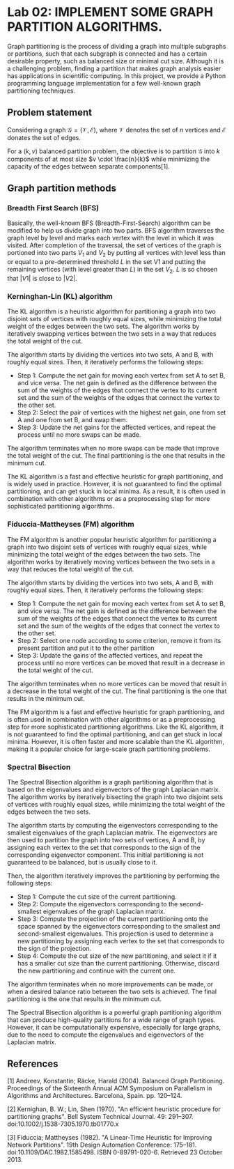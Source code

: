 # Lab 02: IMPLEMENT SOME GRAPH PARTITION ALGORITHMS.

Graph partitioning is the process of dividing a graph into multiple subgraphs or partitions, such that each subgraph is connected and has a certain desirable property, such as balanced size or minimal cut size. Although it is a challenging problem, finding a partition that makes graph analysis easier has applications in scientific computing. In this project, we provide a Python programming language implementation for a few well-known graph partitioning techniques.

## Problem statement

Considering a graph  $\mathcal{G} = (\mathcal{V}, \mathcal{E})$, where $\mathcal{V}$ denotes the set of $n$ vertices and $\mathcal{E}$ donates the set of edges.

For a $(k, v)$ balanced partition problem, the objective is to partition $\mathcal{G}$ into $k$ components of at most size $v \cdot \frac{n}{k}$ while minimizing the capacity of the edges between separate components[1].

## Graph partition methods

### Breadth First Search (BFS)

Basically, the well-known BFS (Breadth-First-Search) algorithm can be modified to help us divide graph into two parts.
BFS algorithm traverses the graph level by level and marks each vertex with the level in which it was visited. 
After completion of the traversal, the set of vertices of the graph is portioned into two parts $V_1$ and $V_2$ by putting 
all vertices with level less than or equal to a pre-determined threshold $L$ in the set V1 and putting the remaining vertices 
(with level greater than $L$) in the set $V_2$. $L$ is so chosen that $|V1|$ is close to $|V2|$.

### Kerninghan-Lin (KL) algorithm

The KL algorithm is a heuristic algorithm for partitioning a graph into two disjoint sets of vertices with roughly equal sizes, 
while minimizing the total weight of the edges between the two sets. The algorithm works by iteratively swapping vertices 
between the two sets in a way that reduces the total weight of the cut.

The algorithm starts by dividing the vertices into two sets, A and B, with roughly equal sizes. 
Then, it iteratively performs the following steps:
- Step 1: Compute the net gain for moving each vertex from set A to set B, and vice versa. The net gain is defined as the difference between the sum of the weights of the edges that connect the vertex to its current set and the sum of the weights of the edges that connect the vertex to the other set.
- Step 2: Select the pair of vertices with the highest net gain, one from set A and one from set B, and swap them.
- Step 3: Update the net gains for the affected vertices, and repeat the process until no more swaps can be made.

The algorithm terminates when no more swaps can be made that improve the total weight of the cut. The final partitioning is the one that results in the minimum cut.

The KL algorithm is a fast and effective heuristic for graph partitioning, and is widely used in practice. However, it is not guaranteed to find the optimal partitioning, and can get stuck in local minima. As a result, it is often used in combination with other algorithms or as a preprocessing step for more sophisticated partitioning algorithms.

### Fiduccia-Mattheyses (FM) algorithm

The FM algorithm is another popular heuristic algorithm for partitioning a graph into two disjoint sets of vertices with roughly equal sizes, while minimizing the total weight of the edges between the two sets. The algorithm works by iteratively moving vertices between the two sets in a way that reduces the total weight of the cut.

The algorithm starts by dividing the vertices into two sets, A and B, with roughly equal sizes. Then, it iteratively performs the following steps:
- Step 1: Compute the net gain for moving each vertex from set A to set B, and vice versa. The net gain is defined as the difference between the sum of the weights of the edges that connect the vertex to its current set and the sum of the weights of the edges that connect the vertex to the other set.
- Step 2: Select one node according to some criterion, remove it from its present partition and put it to the other partition
- Step 3: Update the gains of the affected vertices, and repeat the process until no more vertices can be moved that result in a decrease in the total weight of the cut.

The algorithm terminates when no more vertices can be moved that result in a decrease in the total weight of the cut. The final partitioning is the one that results in the minimum cut.

The FM algorithm is a fast and effective heuristic for graph partitioning, and is often used in combination with other algorithms or as a preprocessing step for more sophisticated partitioning algorithms. Like the KL algorithm, it is not guaranteed to find the  optimal partitioning, and can get stuck in local minima. However, it is often faster and more scalable than the KL algorithm, making it a popular choice for large-scale graph partitioning problems.

### Spectral Bisection

The Spectral Bisection algorithm is a graph partitioning algorithm that is based on the eigenvalues and eigenvectors of the graph Laplacian matrix. The algorithm works by iteratively bisecting the graph into two disjoint sets of vertices with roughly equal sizes, while minimizing the total weight of the edges between the two sets.

The algorithm starts by computing the eigenvectors corresponding to the smallest eigenvalues of the graph Laplacian matrix. The eigenvectors are then used to partition the graph into two sets of vertices, A and B, by assigning each vertex to the set that corresponds to the sign of the corresponding eigenvector component. This initial partitioning is not guaranteed to be balanced, but is usually close to it.

Then, the algorithm iteratively improves the partitioning by performing the following steps:
- Step 1: Compute the cut size of the current partitioning.
- Step 2: Compute the eigenvectors corresponding to the second-smallest eigenvalues of the graph Laplacian matrix.
- Step 3: Compute the projection of the current partitioning onto the space spanned by the eigenvectors corresponding to the smallest and second-smallest eigenvalues. This projection is used to determine a new partitioning by assigning each vertex to the set that corresponds to the sign of the projection.
- Step 4: Compute the cut size of the new partitioning, and select it if it has a smaller cut size than the current partitioning. Otherwise, discard the new partitioning and continue with the current one.

The algorithm terminates when no more improvements can be made, or when a desired balance ratio between the two sets is achieved. The final partitioning is the one that results in the minimum cut.

The Spectral Bisection algorithm is a powerful graph partitioning algorithm that can produce high-quality partitions for a wide range of graph types. 
However, it can be computationally expensive, especially for large graphs, due to the need to compute the eigenvalues and eigenvectors of the Laplacian matrix.


## References

[1] Andreev, Konstantin; Räcke, Harald (2004). Balanced Graph Partitioning. Proceedings of the Sixteenth Annual ACM Symposium on Parallelism in Algorithms and Architectures. Barcelona, Spain. pp. 120–124. 

[2] Kernighan, B. W.; Lin, Shen (1970). "An efficient heuristic procedure for partitioning graphs". Bell System Technical Journal. 49: 291–307. doi:10.1002/j.1538-7305.1970.tb01770.x

[3] Fiduccia; Mattheyses (1982). "A Linear-Time Heuristic for Improving Network Partitions". 19th Design Automation Conference: 175–181. doi:10.1109/DAC.1982.1585498. ISBN 0-89791-020-6. Retrieved 23 October 2013.
